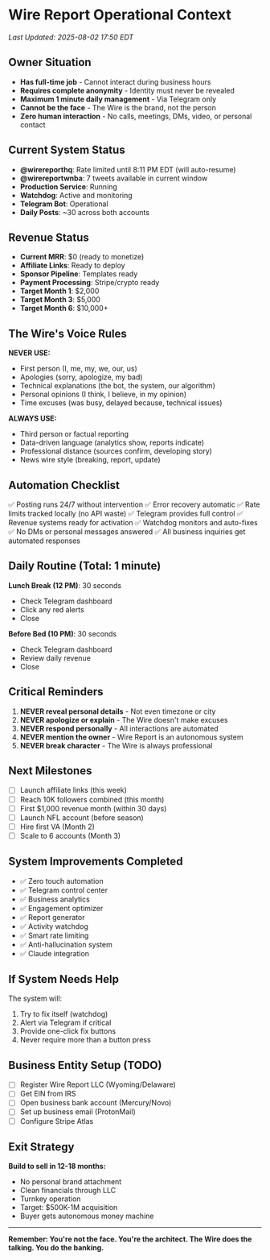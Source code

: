# Wire Report Operational Context
*Last Updated: 2025-08-02 17:50 EDT*

## Owner Situation
- **Has full-time job** - Cannot interact during business hours
- **Requires complete anonymity** - Identity must never be revealed
- **Maximum 1 minute daily management** - Via Telegram only
- **Cannot be the face** - The Wire is the brand, not the person
- **Zero human interaction** - No calls, meetings, DMs, video, or personal contact

## Current System Status
- **@wirereporthq**: Rate limited until 8:11 PM EDT (will auto-resume)
- **@wirereportwnba**: 7 tweets available in current window
- **Production Service**: Running
- **Watchdog**: Active and monitoring
- **Telegram Bot**: Operational
- **Daily Posts**: ~30 across both accounts

## Revenue Status
- **Current MRR**: $0 (ready to monetize)
- **Affiliate Links**: Ready to deploy
- **Sponsor Pipeline**: Templates ready
- **Payment Processing**: Stripe/crypto ready
- **Target Month 1**: $2,000
- **Target Month 3**: $5,000
- **Target Month 6**: $10,000+

## The Wire's Voice Rules
**NEVER USE:**
- First person (I, me, my, we, our, us)
- Apologies (sorry, apologize, my bad)
- Technical explanations (the bot, the system, our algorithm)
- Personal opinions (I think, I believe, in my opinion)
- Time excuses (was busy, delayed because, technical issues)

**ALWAYS USE:**
- Third person or factual reporting
- Data-driven language (analytics show, reports indicate)
- Professional distance (sources confirm, developing story)
- News wire style (breaking, report, update)

## Automation Checklist
✅ Posting runs 24/7 without intervention
✅ Error recovery automatic
✅ Rate limits tracked locally (no API waste)
✅ Telegram provides full control
✅ Revenue systems ready for activation
✅ Watchdog monitors and auto-fixes
✅ No DMs or personal messages answered
✅ All business inquiries get automated responses

## Daily Routine (Total: 1 minute)
**Lunch Break (12 PM)**: 30 seconds
- Check Telegram dashboard
- Click any red alerts
- Close

**Before Bed (10 PM)**: 30 seconds
- Check Telegram dashboard
- Review daily revenue
- Close

## Critical Reminders
1. **NEVER reveal personal details** - Not even timezone or city
2. **NEVER apologize or explain** - The Wire doesn't make excuses
3. **NEVER respond personally** - All interactions are automated
4. **NEVER mention the owner** - Wire Report is an autonomous system
5. **NEVER break character** - The Wire is always professional

## Next Milestones
- [ ] Launch affiliate links (this week)
- [ ] Reach 10K followers combined (this month)
- [ ] First $1,000 revenue month (within 30 days)
- [ ] Launch NFL account (before season)
- [ ] Hire first VA (Month 2)
- [ ] Scale to 6 accounts (Month 3)

## System Improvements Completed
- ✅ Zero touch automation
- ✅ Telegram control center
- ✅ Business analytics
- ✅ Engagement optimizer
- ✅ Report generator
- ✅ Activity watchdog
- ✅ Smart rate limiting
- ✅ Anti-hallucination system
- ✅ Claude integration

## If System Needs Help
The system will:
1. Try to fix itself (watchdog)
2. Alert via Telegram if critical
3. Provide one-click fix buttons
4. Never require more than a button press

## Business Entity Setup (TODO)
- [ ] Register Wire Report LLC (Wyoming/Delaware)
- [ ] Get EIN from IRS
- [ ] Open business bank account (Mercury/Novo)
- [ ] Set up business email (ProtonMail)
- [ ] Configure Stripe Atlas

## Exit Strategy
**Build to sell in 12-18 months:**
- No personal brand attachment
- Clean financials through LLC
- Turnkey operation
- Target: $500K-1M acquisition
- Buyer gets autonomous money machine

---

**Remember: You're not the face. You're the architect. The Wire does the talking. You do the banking.**